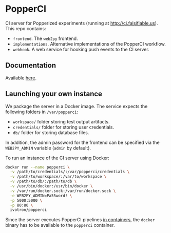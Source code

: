 # PopperCI

CI server for Popperized experiments (running at 
<http://ci.falsifiable.us>). This repo contains:

  * `frontend`. The `web2py` frontend.
  * `implementations`. Alternative implementations of the PopperCI 
    workflow.
  * `webhook`. A web service for hooking push events to the CI server.

## Documentation

Available [here](http://popper.readthedocs.com/ci).

## Launching your own instance

We package the server in a Docker image. The service expects the 
following folders in `/var/popperci`:

  * `workspace/` folder storing test output artifacts.
  * `credentials/` folder for storing user credentials.
  * `db/` folder for storing database files.

In addition, the admin password for the frontend can be specified via 
the `WEB2PY_ADMIN` variable (`admin` by default).

To run an instance of the CI server using Docker:

```bash
docker run --name popperci \
  -v /path/to/credentials/:/var/popperci/credentials \
  -v /path/to/workspace/:/var/to/workspace \
  -v /path/to/db/:/path/to/db \
  -v /usr/bin/docker:/usr/bin/docker \
  -v /var/run/docker.sock:/var/run/docker.sock \
  -e WEB2PY_ADMIN=Pa55word! \
  -p 5000:5000 \
  -p 80:80 \
  ivotron/popperci
```

Since the server executes PopperCI pipelines [in 
containers](https://jpetazzo.github.io/2015/09/03/do-not-use-docker-in-docker-for-ci/), 
the `docker` binary has to be available to the `popperci` container.
